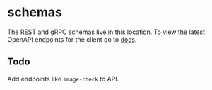 # schemas

The REST and gRPC schemas live in this location.
To view the latest OpenAPI endpoints for the client go to [docs](https://app.swaggerhub.com/apis-docs/A11yWatch/A11yWatch/).


## Todo

Add endpoints like `image-check` to API.